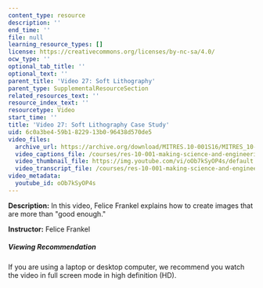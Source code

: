 ```yaml
---
content_type: resource
description: ''
end_time: ''
file: null
learning_resource_types: []
license: https://creativecommons.org/licenses/by-nc-sa/4.0/
ocw_type: ''
optional_tab_title: ''
optional_text: ''
parent_title: 'Video 27: Soft Lithography'
parent_type: SupplementalResourceSection
related_resources_text: ''
resource_index_text: ''
resourcetype: Video
start_time: ''
title: 'Video 27: Soft Lithography Case Study'
uid: 6c0a3be4-59b1-8229-13b0-96438d570de5
video_files:
  archive_url: https://archive.org/download/MITRES.10-001S16/MITRES_10-001S16_Track32_300k.mp4
  video_captions_file: /courses/res-10-001-making-science-and-engineering-pictures-a-practical-guide-to-presenting-your-work-spring-2016/ac36f66ca01c5a01ac6902013459597b_oOb7kSyOP4s.vtt
  video_thumbnail_file: https://img.youtube.com/vi/oOb7kSyOP4s/default.jpg
  video_transcript_file: /courses/res-10-001-making-science-and-engineering-pictures-a-practical-guide-to-presenting-your-work-spring-2016/cd9b9943da3e2aaa3a113e6ff04b6867_oOb7kSyOP4s.pdf
video_metadata:
  youtube_id: oOb7kSyOP4s
---
```


**Description:** In this video, Felice Frankel explains how to create images that are more than "good enough."

**Instructor:** Felice Frankel

##### Viewing Recommendation

If you are using a laptop or desktop computer, we recommend you watch the video in full screen mode in high definition (HD).

